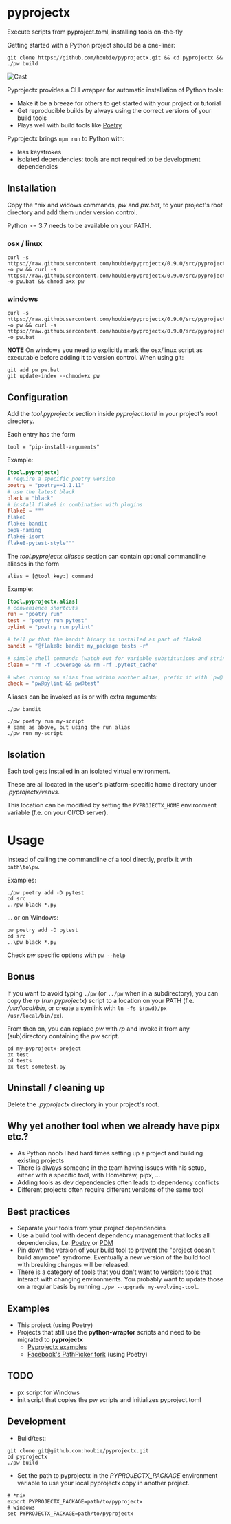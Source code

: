 # pyprojectx

Execute scripts from pyproject.toml, installing tools on-the-fly

Getting started with a Python project should be a one-liner:
```shell
git clone https://github.com/houbie/pyprojectx.git && cd pyprojectx && ./pw build
```

![Cast](https://raw.githubusercontent.com/houbie/pyprojectx/0.9.0/docs/poetry-build-cast.svg)

Pyprojectx provides a CLI wrapper for automatic installation of Python tools:
* Make it be a breeze for others to get started with your project or tutorial
* Get reproducible builds by always using the correct versions of your build tools
* Plays well with build tools like [Poetry](https://python-poetry.org/)

Pyprojectx brings `npm run` to Python with:
* less keystrokes
* isolated dependencies: tools are not required to be development dependencies

## Installation
Copy the *nix and widows commands, _pw_ and _pw.bat_, to your project's root directory and add them under version control.

Python  >= 3.7 needs to be available on your PATH.

### osx / linux
```shell
curl -s https://raw.githubusercontent.com/houbie/pyprojectx/0.9.0/src/pyprojectx/wrapper/pw.py -o pw && curl -s https://raw.githubusercontent.com/houbie/pyprojectx/0.9.0/src/pyprojectx/wrapper/pw.bat -o pw.bat && chmod a+x pw
```

### windows
```shell
curl -s https://raw.githubusercontent.com/houbie/pyprojectx/0.9.0/src/pyprojectx/wrapper/pw.py -o pw && curl -s https://raw.githubusercontent.com/houbie/pyprojectx/0.9.0/src/pyprojectx/wrapper/pw.bat -o pw.bat
```
**NOTE** On windows you need to explicitly mark the osx/linux script as executable before adding it to version control.
When using git:
```shell
git add pw pw.bat
git update-index --chmod=+x pw
```

## Configuration
Add the _tool.pyprojectx_ section inside _pyproject.toml_ in your project's root directory.

Each entry has the form

`tool = "pip-install-arguments"`

Example:
```toml
[tool.pyprojectx]
# require a specific poetry version
poetry = "poetry==1.1.11"
# use the latest black
black = "black"
# install flake8 in combination with plugins
flake8 = """
flake8
flake8-bandit
pep8-naming
flake8-isort
flake8-pytest-style"""
```

The _tool.pyprojectx.aliases_ section can contain optional commandline aliases in the form

`alias = [@tool_key:] command`


Example:
```toml
[tool.pyprojectx.alias]
# convenience shortcuts
run = "poetry run"
test = "poetry run pytest"
pylint = "poetry run pylint"

# tell pw that the bandit binary is installed as part of flake8
bandit = "@flake8: bandit my_package tests -r"

# simple shell commands (watch out for variable substitutions and string literals containing whitespace or special characters )
clean = "rm -f .coverage && rm -rf .pytest_cache"

# when running an alias from within another alias, prefix it with `pw@`
check = "pw@pylint && pw@test"
```

Aliases can be invoked as is or with extra arguments:
```shell
./pw bandit

./pw poetry run my-script
# same as above, but using the run alias
./pw run my-script
```

## Isolation
Each tool gets installed in an isolated virtual environment.

These are all located in the user's platform-specific home directory under _.pyprojectx/venvs_.

This location can be modified by setting the `PYPROJECTX_HOME` environment variable (f.e. on your CI/CD server).

# Usage
Instead of calling the commandline of a tool directly, prefix it with `path\to\pw`.

Examples:
```shell
./pw poetry add -D pytest
cd src
../pw black *.py
```

... or on Windows:
```shell
pw poetry add -D pytest
cd src
..\pw black *.py
```

Check _pw_ specific options with `pw --help`

## Bonus
If you want to avoid typing `./pw` (or `../pw` when in a subdirectory), you can copy the _rp_ (_run pyprojectx_) script to a
location on your PATH (f.e. _/usr/local/bin_, or create a symlink with `ln -fs $(pwd)/px /usr/local/bin/px`).

From then on, you can replace _pw_ with _rp_ and invoke it from any (sub)directory containing the _pw_ script.
```shell
cd my-pyprojectx-project
px test
cd tests
px test sometest.py
```

## Uninstall / cleaning up
Delete the _.pyprojectx_ directory in your project's root.

## Why yet another tool when we already have pipx etc.?
* As Python noob I had hard times setting up a project and building existing projects
* There is always someone in the team having issues with his setup, either with a specific tool, with Homebrew, pipx, ...
* Adding tools as dev dependencies often leads to dependency conflicts
* Different projects often require different versions of the same tool

## Best practices
* Separate your tools from your project dependencies
* Use a build tool with decent dependency management that locks all dependencies,
  f.e. [Poetry](https://python-poetry.org/) or [PDM](https://pdm.fming.dev/)
* Pin down the version of your build tool to prevent the "project doesn't build anymore" syndrome.
  Eventually a new version of the build tool with breaking changes will be released.
* There is a category of tools that you don't want to version: tools that interact with changing environments.
  You probably want to update those on a regular basis by running `./pw --upgrade my-evolving-tool`.

## Examples
* This project (using Poetry)
* Projects that still use the **python-wraptor** scripts and need to be migrated to **pyprojectx**
  * [Pyprojectx examples](https://github.com/houbie/wrapped-pi)
  * [Facebook's PathPicker fork](https://github.com/houbie/PathPicker) (using Poetry)

## TODO
* px script for Windows
* init script that copies the pw scripts and initializes pyproject.toml

## Development
* Build/test:
```shell
git clone git@github.com:houbie/pyprojectx.git
cd pyprojectx
./pw build
```

* Set the path to pyprojectx in the _PYPROJECTX_PACKAGE_ environment variable
 to use your local pyprojectx copy in another project.
```shell
# *nix
export PYPROJECTX_PACKAGE=path/to/pyprojectx
# windows
set PYPROJECTX_PACKAGE=path/to/pyprojectx
```
